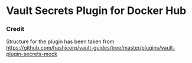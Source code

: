 # Vault Secrets Plugin for Docker Hub

### Credit

Structure for the plugin has been taken from https://github.com/hashicorp/vault-guides/tree/master/plugins/vault-plugin-secrets-mock